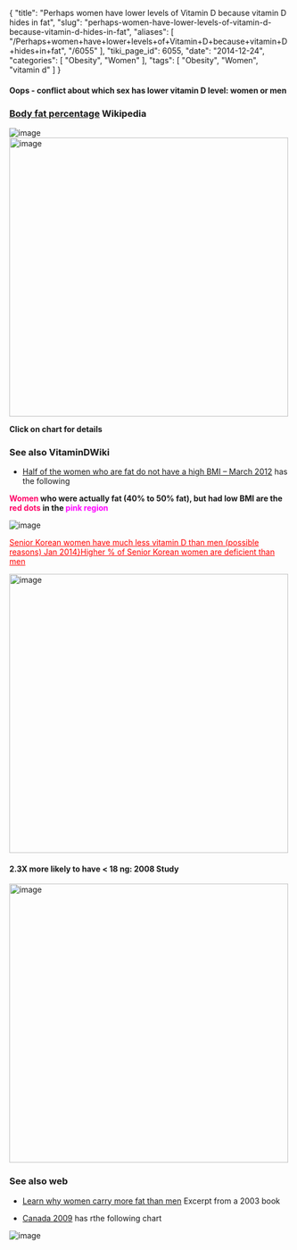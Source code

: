 {
    "title": "Perhaps women have lower levels of Vitamin D because vitamin D hides in fat",
    "slug": "perhaps-women-have-lower-levels-of-vitamin-d-because-vitamin-d-hides-in-fat",
    "aliases": [
        "/Perhaps+women+have+lower+levels+of+Vitamin+D+because+vitamin+D+hides+in+fat",
        "/6055"
    ],
    "tiki_page_id": 6055,
    "date": "2014-12-24",
    "categories": [
        "Obesity",
        "Women"
    ],
    "tags": [
        "Obesity",
        "Women",
        "vitamin d"
    ]
}


#### Oops - conflict about which sex has lower vitamin D level: women or men

### [Body fat percentage](http://www.wikiwand.com/en/Body_fat_percentage) Wikipedia

<img src="https://d1bk1kqxc0sym.cloudfront.net/attachments/jpeg/fat-percentage---wikipeida.jpg" alt="image">

<img src="/attachments/d3.mock.jpg" alt="image" width="500">

 **Click on chart for details** 

### See also VitaminDWiki

* [Half of the women who are fat do not have a high BMI – March 2012](/posts/half-of-the-women-who-are-fat-do-not-have-a-high-bmi) has the following

 **<span style="color:#F06;">Women</span> who were actually fat (40% to 50% fat), but had low BMI are the <span style="color:#F06;">red dots</span> in the <span style="color:#F0F;">pink region</span>** 

<img src="https://d1bk1kqxc0sym.cloudfront.net/attachments/jpeg/bmi-f1-women.jpg" alt="image" style="max-width: 500px;">

<a href="/posts/senior-korean-women-have-much-less-vitamin-d-than-men-possible-reasons-jan-2014h-icient-than-men" style="color: red; text-decoration: underline;" title="This post/category does not exist yet: Senior Korean women have much less vitamin D than men (possible reasons) Jan 2014}Higher % of Senior Korean women are deficient than men">Senior Korean women have much less vitamin D than men (possible reasons) Jan 2014}Higher % of Senior Korean women are deficient than men</a>

<img src="https://d1bk1kqxc0sym.cloudfront.net/attachments/jpeg/korea-vs-age.jpg" alt="image" width="500">

#### 2.3X more likely to have < 18 ng:  2008 Study

<img src="https://d1bk1kqxc0sym.cloudfront.net/attachments/jpeg/women-deficient.jpg" alt="image" width="500">

### See also web

* [Learn why women carry more fat than men](http://www.humankinetics.com/excerpts/excerpts/learn-why-women-carry-more-fat-than-men) Excerpt from a 2003 book

* [Canada 2009](http://www.statcan.gc.ca/pub/11-402-x/2011000/chap/h-s/h-s01-eng.htm) has rthe following chart

<img src="https://d1bk1kqxc0sym.cloudfront.net/attachments/jpeg/male-female-vitamin-d-levels.jpg" alt="image">